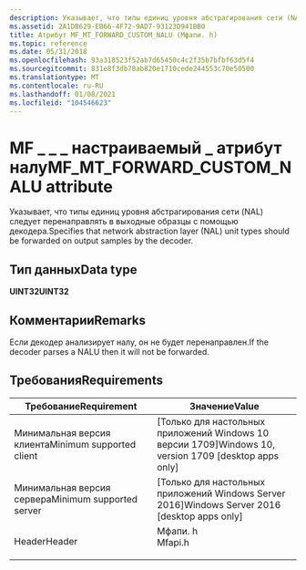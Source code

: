 ```yaml
---
description: Указывает, что типы единиц уровня абстрагирования сети (NAL) следует перенаправлять в выходные образцы с помощью декодера.
ms.assetid: 2A1D8629-EB66-4F72-9AD7-93123D941BB0
title: Атрибут MF_MT_FORWARD_CUSTOM_NALU (Мфапи. h)
ms.topic: reference
ms.date: 05/31/2018
ms.openlocfilehash: 93a318523f52ab7d65450c4c2f35b7bfbf63d5f4
ms.sourcegitcommit: 831e8f3db78ab820e1710cede244553c70e50500
ms.translationtype: MT
ms.contentlocale: ru-RU
ms.lasthandoff: 01/08/2021
ms.locfileid: "104546623"
---
```

# <a name="mf_mt_forward_custom_nalu-attribute"></a><span data-ttu-id="c1de4-103">MF \_ \_ \_ настраиваемый \_ атрибут налу</span><span class="sxs-lookup"><span data-stu-id="c1de4-103">MF\_MT\_FORWARD\_CUSTOM\_NALU attribute</span></span>

<span data-ttu-id="c1de4-104">Указывает, что типы единиц уровня абстрагирования сети (NAL) следует перенаправлять в выходные образцы с помощью декодера.</span><span class="sxs-lookup"><span data-stu-id="c1de4-104">Specifies that network abstraction layer (NAL) unit types should be forwarded on output samples by the decoder.</span></span>

## <a name="data-type"></a><span data-ttu-id="c1de4-105">Тип данных</span><span class="sxs-lookup"><span data-stu-id="c1de4-105">Data type</span></span>

<span data-ttu-id="c1de4-106">**UINT32**</span><span class="sxs-lookup"><span data-stu-id="c1de4-106">**UINT32**</span></span>

## <a name="remarks"></a><span data-ttu-id="c1de4-107">Комментарии</span><span class="sxs-lookup"><span data-stu-id="c1de4-107">Remarks</span></span>

<span data-ttu-id="c1de4-108">Если декодер анализирует налу, он не будет перенаправлен.</span><span class="sxs-lookup"><span data-stu-id="c1de4-108">If the decoder parses a NALU then it will not be forwarded.</span></span>

## <a name="requirements"></a><span data-ttu-id="c1de4-109">Требования</span><span class="sxs-lookup"><span data-stu-id="c1de4-109">Requirements</span></span>



| <span data-ttu-id="c1de4-110">Требование</span><span class="sxs-lookup"><span data-stu-id="c1de4-110">Requirement</span></span> | <span data-ttu-id="c1de4-111">Значение</span><span class="sxs-lookup"><span data-stu-id="c1de4-111">Value</span></span> |
|-------------------------------------|------------------------------------------------------------------------------------|
| <span data-ttu-id="c1de4-112">Минимальная версия клиента</span><span class="sxs-lookup"><span data-stu-id="c1de4-112">Minimum supported client</span></span><br/> | <span data-ttu-id="c1de4-113">\[Только для настольных приложений Windows 10 версии 1709\]</span><span class="sxs-lookup"><span data-stu-id="c1de4-113">Windows 10, version 1709 \[desktop apps only\]</span></span><br/>                          |
| <span data-ttu-id="c1de4-114">Минимальная версия сервера</span><span class="sxs-lookup"><span data-stu-id="c1de4-114">Minimum supported server</span></span><br/> | <span data-ttu-id="c1de4-115">\[Только для настольных приложений Windows Server 2016\]</span><span class="sxs-lookup"><span data-stu-id="c1de4-115">Windows Server 2016 \[desktop apps only\]</span></span><br/>                               |
| <span data-ttu-id="c1de4-116">Header</span><span class="sxs-lookup"><span data-stu-id="c1de4-116">Header</span></span><br/>                   | <dl> <span data-ttu-id="c1de4-117"><dt>Мфапи. h</dt></span><span class="sxs-lookup"><span data-stu-id="c1de4-117"><dt>Mfapi.h</dt></span></span> </dl> |



 

 




